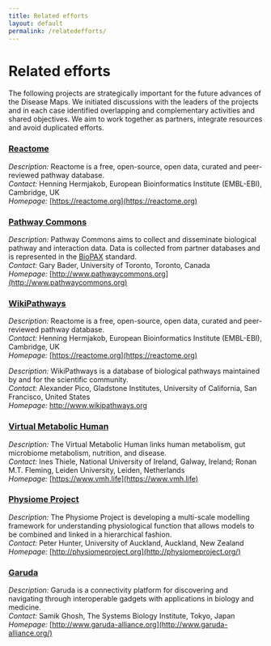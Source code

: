 ```yaml
---
title: Related efforts
layout: default
permalink: /relatedefforts/
---
```



# Related efforts

The following projects are strategically important for the future advances of the Disease Maps. We initiated discussions with the leaders of the projects and in each case identified overlapping and complementary activities and shared objectives. We aim to work together as partners, integrate resources and avoid duplicated efforts.  

### [Reactome](../reactome)

*Description:* Reactome is a free, open-source, open data, curated and peer-reviewed pathway database. \
*Contact:* Henning Hermjakob, European Bioinformatics Institute (EMBL-EBI), Cambridge, UK \
*Homepage:* [https://reactome.org](https://reactome.org) 

### [Pathway Commons](../pathwaycommons)

*Description:* Pathway Commons aims to collect and disseminate biological pathway and interaction data. Data is collected from partner databases and is represented in the <a href="http://biopax.org/" target="_blank">BioPAX</a> standard. \
*Contact:* Gary Bader, University of Toronto, Toronto, Canada \
*Homepage:* [http://www.pathwaycommons.org](http://www.pathwaycommons.org) 

### [WikiPathways](../wikipathways)

*Description:* Reactome is a free, open-source, open data, curated and peer-reviewed pathway database. \
*Contact:* Henning Hermjakob, European Bioinformatics Institute (EMBL-EBI), Cambridge, UK \
*Homepage:* [https://reactome.org](https://reactome.org) 

<p>
<i>Description: </i>WikiPathways is a database of biological pathways maintained by and for the scientific community.<br />
<i>Contact: </i>Alexander Pico, Gladstone Institutes, University of California, San Francisco, United States<br />
<i>Homepage: </i><a href="http://www.wikipathways.org/" target="_blank">http://www.wikipathways.org</a>
</p>

### [Virtual Metabolic Human](../vmh)

*Description:* The Virtual Metabolic Human links human metabolism, gut microbiome metabolism, nutrition, and disease. \
*Contact:* Ines Thiele, National University of Ireland, Galway, Ireland; Ronan M.T. Fleming, Leiden University, Leiden, Netherlands \
*Homepage:* [https://www.vmh.life](https://www.vmh.life) 

### [Physiome Project](../physiome)

*Description:* The Physiome Project is developing a multi-scale modelling framework for understanding physiological function that allows models to be combined and linked in a hierarchical fashion. \
*Contact:* Peter Hunter, University of Auckland, Auckland, New Zealand \
*Homepage:* [http://physiomeproject.org](http://physiomeproject.org/) 

### [Garuda](../garuda)

*Description:* Garuda is a connectivity platform for discovering and navigating through interoperable 
  gadgets with applications in biology and medicine. \
*Contact:* Samik Ghosh, The Systems Biology Institute, Tokyo, Japan \
*Homepage:* [http://www.garuda-alliance.org](http://www.garuda-alliance.org/) 
